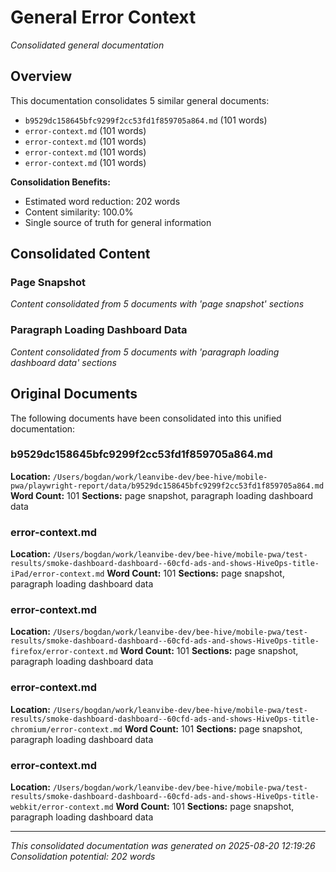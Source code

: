 # General Error Context

*Consolidated general documentation*

## Overview

This documentation consolidates 5 similar general documents:

- `b9529dc158645bfc9299f2cc53fd1f859705a864.md` (101 words)
- `error-context.md` (101 words)
- `error-context.md` (101 words)
- `error-context.md` (101 words)
- `error-context.md` (101 words)


**Consolidation Benefits:**
- Estimated word reduction: 202 words
- Content similarity: 100.0%
- Single source of truth for general information

## Consolidated Content

### Page Snapshot

*Content consolidated from 5 documents with 'page snapshot' sections*

### Paragraph Loading Dashboard Data

*Content consolidated from 5 documents with 'paragraph loading dashboard data' sections*


## Original Documents

The following documents have been consolidated into this unified documentation:

### b9529dc158645bfc9299f2cc53fd1f859705a864.md

**Location:** `/Users/bogdan/work/leanvibe-dev/bee-hive/mobile-pwa/playwright-report/data/b9529dc158645bfc9299f2cc53fd1f859705a864.md`
**Word Count:** 101
**Sections:** page snapshot, paragraph loading dashboard data

### error-context.md

**Location:** `/Users/bogdan/work/leanvibe-dev/bee-hive/mobile-pwa/test-results/smoke-dashboard-dashboard--60cfd-ads-and-shows-HiveOps-title-iPad/error-context.md`
**Word Count:** 101
**Sections:** page snapshot, paragraph loading dashboard data

### error-context.md

**Location:** `/Users/bogdan/work/leanvibe-dev/bee-hive/mobile-pwa/test-results/smoke-dashboard-dashboard--60cfd-ads-and-shows-HiveOps-title-firefox/error-context.md`
**Word Count:** 101
**Sections:** page snapshot, paragraph loading dashboard data

### error-context.md

**Location:** `/Users/bogdan/work/leanvibe-dev/bee-hive/mobile-pwa/test-results/smoke-dashboard-dashboard--60cfd-ads-and-shows-HiveOps-title-chromium/error-context.md`
**Word Count:** 101
**Sections:** page snapshot, paragraph loading dashboard data

### error-context.md

**Location:** `/Users/bogdan/work/leanvibe-dev/bee-hive/mobile-pwa/test-results/smoke-dashboard-dashboard--60cfd-ads-and-shows-HiveOps-title-webkit/error-context.md`
**Word Count:** 101
**Sections:** page snapshot, paragraph loading dashboard data


---

*This consolidated documentation was generated on 2025-08-20 12:19:26*
*Consolidation potential: 202 words*
